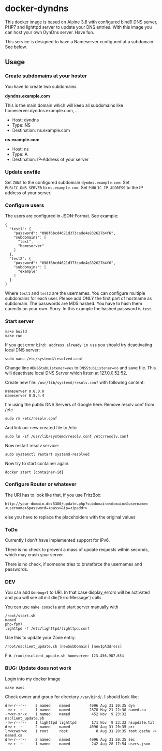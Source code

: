 # docker-dyndns

This docker image is based on Alpine 3.8 with configured bind9 DNS server, PHP7
and lighttpd server to update your DNS entries. With this image you can
host your own DynDns server. Have fun.

This service is designed to have a Nameserver configured
at a subdomain. See below.

## Usage

### Create subdomains at your hoster

You have to create two subdomains

**dyndns.example.com**

This is the main domain which will keep all subdomains
like homeserver.dyndns.example.com, ...

* Host: dyndns
* Type: NS
* Destination: ns.example.com

**ns.example.com**

* Host: ns
* Type: A
* Destination: IP-Address of your server

### Update envfile

Set `ZONE` to the configured subdomain `dyndns.example.com`.
Set `PUBLIC_DNS_SERVER` to `ns.example.com`.
Set `PUBLIC_IP_ADDRESS` to the IP address of your server.

### Configure users

The users are configured in JSON-Format. See example:

```
{
  "test1": {
    "password": "098f6bcd4621d373cade4e832627b4f6",
    "subdomains": [
      "test",
      "homeserver"
    ]
  },
  "test2": {
    "password": "098f6bcd4621d373cade4e832627b4f6",
    "subdomains": [
      "example"
    ]
  }
}
```

Where `test1` and `test2` are the usernames. You can configure multiple subdomains
for each user. Please add ONLY the first part of hostname as subdomain. The passwords are 
MD5 hashed. You have to hash them curently on your own. Sorry. In this example the hashed
password is `test`.

### Start server

```
make build
make run
```

If you get error `bind: address already in use` you should try deactivating local DNS server:

```
sudo nano /etc/systemd/resolved.conf
```

Change line `#DNSStubListener=yes` to `DNSStubListener=no` and save file. This will deactivate local DNS Server
which listen at 127.0.0.52:52.

Create new file: `/usr/lib/systemd/resolv.conf` with following content:

```
nameserver 8.8.8.8
nameserver 8.8.4.4
```

I'm using the public DNS Servers of Google here.
Remove resolv.conf from /etc

```
sudo rm /etc/resolv.conf
```

And link our new created file to /etc:

```
sudo ln -sf /usr/lib/systemd/resolv.conf /etc/resolv.conf
```

Now restart resolv service:

```
sudo systemctl restart systemd-resolved
```

Now try to start container again:

`docker start [container-id]`

### Configure Router or whatever

The URI has to look like that, if you use FritzBox:

`http://your-domain.de:5380/update.php?subdomain=<domain>&username=<username>&password=<pass>&ip=<ipaddr>`

else you have to replace the placeholders with the original values

### ToDo

Currently I don't have implemented support for IPv6.

There is no check to prevent a mass of update requests within seconds, which may crash your server.

There is no check, if someone tries to bruteforce the usernames and passwords.

### DEV

You can add `&debug=1` to URI. In that case display_errors will be activated
and you will see all mit die('ErrorMessage') calls.

You can use `make console` and start server manually with
```
/root/start.sh
named
php-fpm7
lighttpd -f /etc/lighttpd/lighttpd.conf
```

Use this to update your Zone entry:
```
/root/nsclient_update.sh [newSubDomain] [newIpAddress]
```

F.e. `/root/nsclient_update.sh homeserver 123.456.987.654`

### BUG: Update does not work

Login into my docker image

```
make exec
```

Check owner and group for directory `/var/bind/`. I should look like:

```
drw-r--r--    2 named    named         4096 Aug 31 20:35 dyn
-rw-r--r--    1 named    named         2878 May 21 22:30 named.ca
-rwxr-xr-x    1 named    named          452 Nov  9 23:32 nsclient_update.sh
-rw-r--r--    1 lighttpd lighttpd       171 Nov  9 23:32 nsupdate.txt
drw-r--r--    2 named    named         4096 Aug 31 20:35 pri
lrwxrwxrwx    1 root     root             8 Aug 31 20:35 root.cache -> named.ca
drw-r--r--    2 named    named         4096 Aug 31 20:35 sec
-rw-r--r--    1 named    named          242 Aug 28 17:54 users.json
```
